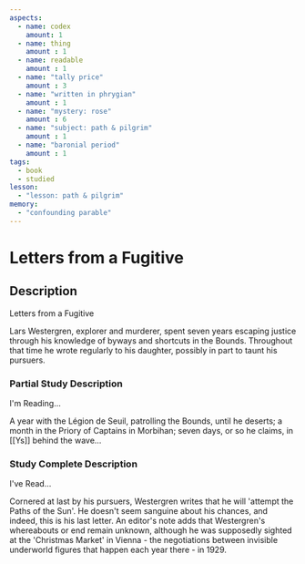 ```yaml
---
aspects: 
  - name: codex
    amount: 1
  - name: thing
    amount : 1
  - name: readable
    amount : 1
  - name: "tally price"
    amount : 3
  - name: "written in phrygian"
    amount : 1
  - name: "mystery: rose"
    amount : 6
  - name: "subject: path & pilgrim"
    amount : 1
  - name: "baronial period"
    amount : 1
tags:
  - book
  - studied
lesson:
  - "lesson: path & pilgrim"
memory:
  - "confounding parable"
---
```


# Letters from a Fugitive

## Description
Letters from a Fugitive

Lars Westergren, explorer and murderer, spent seven years escaping justice through his knowledge of byways and shortcuts in the Bounds. Throughout that time he wrote regularly to his daughter, possibly in part to taunt his pursuers.
### Partial Study Description
I'm Reading...

A year with the Légion de Seuil, patrolling the Bounds, until he deserts; a month in the Priory of Captains in Morbihan; seven days, or so he claims, in [[Ys]] behind the wave…
### Study Complete Description
I've Read...

Cornered at last by his pursuers, Westergren writes that he will 'attempt the Paths of the Sun'. He doesn't seem sanguine about his chances, and indeed, this is his last letter. An editor's note adds that Westergren's whereabouts or end remain unknown, although he was supposedly sighted at the 'Christmas Market' in Vienna - the negotiations between invisible underworld figures that happen each year there - in 1929.
